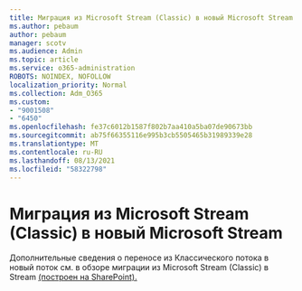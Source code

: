 ```yaml
---
title: Миграция из Microsoft Stream (Classic) в новый Microsoft Stream
ms.author: pebaum
author: pebaum
manager: scotv
ms.audience: Admin
ms.topic: article
ms.service: o365-administration
ROBOTS: NOINDEX, NOFOLLOW
localization_priority: Normal
ms.collection: Adm_O365
ms.custom:
- "9001508"
- "6450"
ms.openlocfilehash: fe37c6012b1587f802b7aa410a5ba07de90673bb
ms.sourcegitcommit: ab75f66355116e995b3cb5505465b31989339e28
ms.translationtype: MT
ms.contentlocale: ru-RU
ms.lasthandoff: 08/13/2021
ms.locfileid: "58322798"
---
```

# <a name="migrate-from-microsoft-stream-classic-to-the-new-microsoft-stream"></a>Миграция из Microsoft Stream (Classic) в новый Microsoft Stream

Дополнительные сведения о переносе из Классического потока в новый поток см. в обзоре миграции из Microsoft Stream (Classic) в Stream [(построен на SharePoint).](https://docs.microsoft.com/stream/streamnew/stream-classic-to-new-migration-overview)
